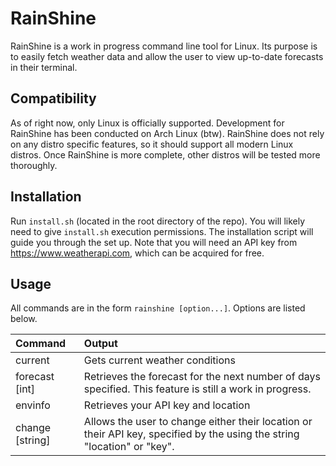 # RainShine

RainShine is a work in progress command line tool for Linux. Its purpose is to easily fetch weather data and allow the user to view up-to-date forecasts in their terminal.

## Compatibility

As of right now, only Linux is officially supported. Development for RainShine has been conducted on Arch Linux (btw). RainShine does not rely on any distro specific features, so it should support all modern Linux distros. Once RainShine is more complete, other distros will be tested more thoroughly.

## Installation

Run ```install.sh``` (located in the root directory of the repo). You will likely need to give ```install.sh``` execution permissions. The installation script will guide you through the set up. Note that you will need an API key from https://www.weatherapi.com, which can be acquired for free.

## Usage

All commands are in the form ```rainshine [option...]```. Options are listed below.

| Command               | Output  |
| :-------------------  | :------ |
| current               | Gets current weather conditions     |
| forecast [int]        | Retrieves the forecast for the next number of days specified. This feature is still a work in progress.    |
| envinfo               | Retrieves your API key and location     |
| change [string] | Allows the user to change either their location or their API key, specified by the using the string "location" or "key".